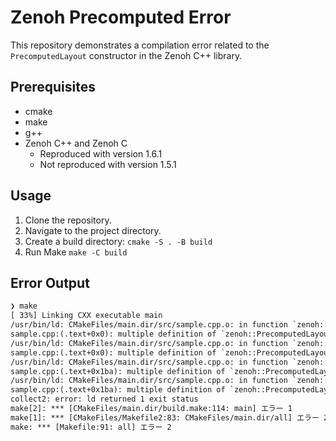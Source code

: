 # Zenoh Precomputed Error

This repository demonstrates a compilation error related to the `PrecomputedLayout` constructor in the Zenoh C++ library.

## Prerequisites

- cmake
- make
- g++
- Zenoh C++ and Zenoh C 
  - Reproduced with version 1.6.1
  - Not reproduced with version 1.5.1

## Usage

1. Clone the repository.
2. Navigate to the project directory.
3. Create a build directory: `cmake -S . -B build`
4. Run Make `make -C build`

## Error Output

```txt
❯ make
[ 33%] Linking CXX executable main
/usr/bin/ld: CMakeFiles/main.dir/src/sample.cpp.o: in function `zenoh::PrecomputedLayout::PrecomputedLayout(zenoh::ShmProvider const&, unsigned long, signed char*)':
sample.cpp:(.text+0x0): multiple definition of `zenoh::PrecomputedLayout::PrecomputedLayout(zenoh::ShmProvider const&, unsigned long, signed char*)'; CMakeFiles/main.dir/src/main.cpp.o:main.cpp:(.text+0x0): first defined here
/usr/bin/ld: CMakeFiles/main.dir/src/sample.cpp.o: in function `zenoh::PrecomputedLayout::PrecomputedLayout(zenoh::ShmProvider const&, unsigned long, signed char*)':
sample.cpp:(.text+0x0): multiple definition of `zenoh::PrecomputedLayout::PrecomputedLayout(zenoh::ShmProvider const&, unsigned long, signed char*)'; CMakeFiles/main.dir/src/main.cpp.o:main.cpp:(.text+0x0): first defined here
/usr/bin/ld: CMakeFiles/main.dir/src/sample.cpp.o: in function `zenoh::PrecomputedLayout::PrecomputedLayout(zenoh::ShmProvider const&, unsigned long, z_alloc_alignment_t, signed char*)':
sample.cpp:(.text+0x1ba): multiple definition of `zenoh::PrecomputedLayout::PrecomputedLayout(zenoh::ShmProvider const&, unsigned long, z_alloc_alignment_t, signed char*)'; CMakeFiles/main.dir/src/main.cpp.o:main.cpp:(.text+0x1ba): first defined here
/usr/bin/ld: CMakeFiles/main.dir/src/sample.cpp.o: in function `zenoh::PrecomputedLayout::PrecomputedLayout(zenoh::ShmProvider const&, unsigned long, z_alloc_alignment_t, signed char*)':
sample.cpp:(.text+0x1ba): multiple definition of `zenoh::PrecomputedLayout::PrecomputedLayout(zenoh::ShmProvider const&, unsigned long, z_alloc_alignment_t, signed char*)'; CMakeFiles/main.dir/src/main.cpp.o:main.cpp:(.text+0x1ba): first defined here
collect2: error: ld returned 1 exit status
make[2]: *** [CMakeFiles/main.dir/build.make:114: main] エラー 1
make[1]: *** [CMakeFiles/Makefile2:83: CMakeFiles/main.dir/all] エラー 2
make: *** [Makefile:91: all] エラー 2
```

